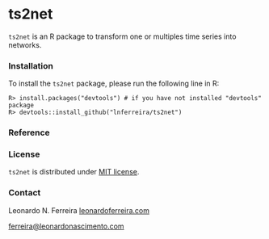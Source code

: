 # ts2net

```ts2net``` is an R package to transform one or multiples time series into networks. 

### Installation

To install the ```ts2net``` package, please run the following line in R:

```
R> install.packages("devtools") # if you have not installed "devtools" package
R> devtools::install_github("lnferreira/ts2net")
```

### Reference


### License

```ts2net``` is distributed under [MIT license](LICENSE.md).

### Contact

Leonardo N. Ferreira
[leonardoferreira.com](https://www.leonardoferreira.com/)

ferreira@leonardonascimento.com
